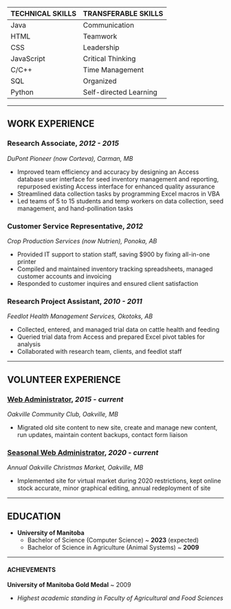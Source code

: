 TECHNICAL SKILLS|TRANSFERABLE SKILLS
----------------|-----------
Java|Communication
HTML|Teamwork
CSS|Leadership
JavaScript|Critical Thinking
C/C++|Time Management
SQL|Organized
Python|Self-directed Learning


_________________
## WORK EXPERIENCE

### Research Associate, _2012 - 2015_
_DuPont Pioneer (now Corteva), Carman, MB_
* Improved team efficiency and accuracy by designing an Access database user interface for seed inventory management and reporting, repurposed existing Access interface for enhanced quality assurance
* Streamlined data collection tasks by programming Excel macros in VBA
* Led teams of 5 to 15 students and temp workers on data collection, seed management, and hand-pollination tasks

### Customer Service Representative, _2012_
_Crop Production Services (now Nutrien), Ponoka, AB_
*	Provided IT support to station staff, saving $900 by fixing all-in-one printer
* Compiled and maintained inventory tracking spreadsheets, managed customer accounts and invoicing
*	Responded to customer inquires and ensured client satisfaction

### Research Project Assistant, _2010 - 2011_
_Feedlot Health Management Services, Okotoks, AB_
*	Collected, entered, and managed trial data on cattle health and feeding
*	Queried trial data from Access and prepared Excel pivot tables for analysis
*	Collaborated with research team, clients, and feedlot staff

__________________
## VOLUNTEER EXPERIENCE

### [Web Administrator](https://www.oakville-mb.ca), _2015 - current_
_Oakville Community Club, Oakville, MB_
* Migrated old site content to new site, create and manage new content, run updates, maintain content backups, contact form liaison

### [Seasonal Web Administrator](https://oakville-mb.ca/christmas-market), _2020 - current_
_Annual Oakville Christmas Market, Oakville, MB_
* Implemented site for virtual market during 2020 restrictions, kept online stock accurate, minor graphical editing, annual redeployment of site

__________________
## EDUCATION
* **University of Manitoba**
  * Bachelor of Science (Computer Science) ~ **2023** (expected)
  * Bachelor of Science in Agriculture (Animal Systems) ~ **2009**

_________________
#### ACHIEVEMENTS
**University of Manitoba Gold Medal** ~ 2009
* _Highest academic standing in Faculty of Agricultural and Food Sciences_
